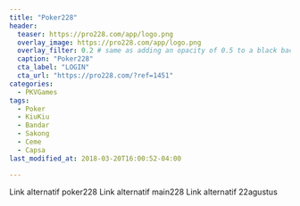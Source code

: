 ```yaml
---
title: "Poker228"
header:
  teaser: https://pro228.com/app/logo.png
  overlay_image: https://pro228.com/app/logo.png
  overlay_filter: 0.2 # same as adding an opacity of 0.5 to a black background
  caption: "Poker228"
  cta_label: "LOGIN"
  cta_url: "https://pro228.com/?ref=1451"
categories:
  - PKVGames
tags:
  - Poker
  - KiuKiu
  - Bandar
  - Sakong
  - Ceme
  - Capsa
last_modified_at: 2018-03-20T16:00:52-04:00

---
```

Link alternatif poker228
Link alternatif main228
Link alternatif 22agustus
